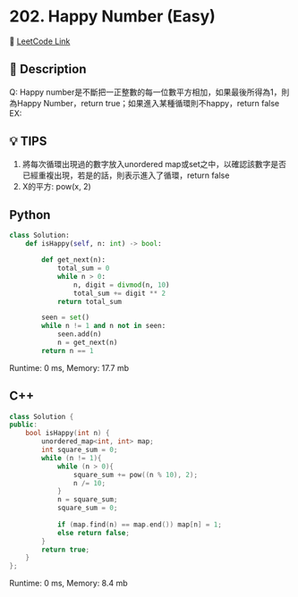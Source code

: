 # 202. Happy Number (Easy)

🔗 [LeetCode Link](https://leetcode.com/problems/happy-number/)

## :beginner: Description

Q: Happy number是不斷把一正整數的每一位數平方相加，如果最後所得為1，則為Happy Number，return true；如果進入某種循環則不happy，return false  
EX:  

## :bulb: TIPS
1. 將每次循環出現過的數字放入unordered map或set之中，以確認該數字是否已經重複出現，若是的話，則表示進入了循環，return false  
2. X的平方: pow(x, 2)  

## Python 

```python
class Solution:
    def isHappy(self, n: int) -> bool:

        def get_next(n):
            total_sum = 0
            while n > 0:
                n, digit = divmod(n, 10)
                total_sum += digit ** 2
            return total_sum

        seen = set()
        while n != 1 and n not in seen:
            seen.add(n)
            n = get_next(n)
        return n == 1
```
Runtime: 0 ms, Memory: 17.7 mb

## C++

```c++
class Solution {
public:
    bool isHappy(int n) {
        unordered_map<int, int> map;
        int square_sum = 0;
        while (n != 1){
            while (n > 0){
                square_sum += pow((n % 10), 2);
                n /= 10;
            }
            n = square_sum;
            square_sum = 0;
            
            if (map.find(n) == map.end()) map[n] = 1;
            else return false;
        }
        return true;
    }
};
```

Runtime: 0 ms, Memory: 8.4 mb

